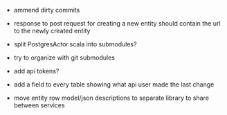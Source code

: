 * ammend dirty commits

* response to post request for creating a new entity should contain the url to the newly created entity
* split PostgresActor.scala into submodules?
* try to organize with git submodules
* add api tokens?
* add a field to every table showing what api user made the last change
* move entity row model/json descriptions to separate library to share between services
